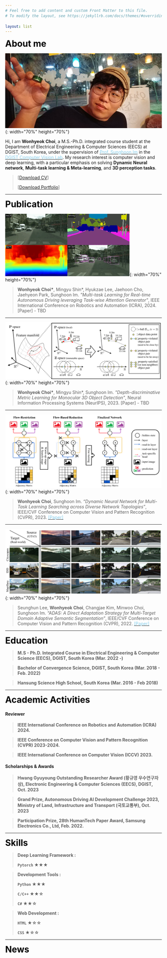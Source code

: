 ```yaml
---
# Feel free to add content and custom Front Matter to this file.
# To modify the layout, see https://jekyllrb.com/docs/themes/#overriding-theme-defaults

layout: list
---
```


<!-- # Welcome ! -->
<!-- ![header](./assets/img/angle-double-right.svg){: width="30" height="30"} -->
<!-- ![header](./assets/img/header.jpg){: width="30" height="30"} -->
<b><span style="color:black; font-size:200%">
About me
</span></b>

![realtime](./assets/img/me2.jpg){: width="70%" height="70%"}

Hi, I am __Wonhyeok Choi__, a M.S.-Ph.D. integrated course student at the Department of Electrical Engineering & Computer Sciences (EECS) at DGIST, South Korea, under the supervision of [<span style='color: skyblue'>Prof. Sunghoon Im</span>](https://sunghoonim.github.io/) in the [<span style='color: skyblue'>DGIST Computer Vision Lab</span>](https://cvlab.dgist.ac.kr/).
My research interest is computer vision and deep learning, with a particular emphasis on solving __Dynamic Neural network__, __Multi-task learning & Meta-learning__, and __3D perception tasks__.

> [<a href="./assets/Curriculum_Vitae.pdf" download="cv.pdf">Download CV</a>]
>
> [<a href="./assets/Portfolio_wonhyeok_choi.pdf" download="portfolio.pdf">Download Portfolio</a>]

***

<b><span style="color:black; font-size:200%">
Publication
</span></b>

![realtime](./assets/img/publication/icra24.gif){: width="70%" height="70%"}

>__Wonhyeok Choi\*__, Mingyu Shin\*, Hyukzae Lee, Jaehoon Cho, Jaehyeon Park, Sunghoon Im. _"Multi-task Learning for Real-time Autonomous Driving leveraging Task-wise Attention Generator"_, IEEE International Conference on Robotics and Automation (ICRA), 2024.
[Paper] - TBD

***

![depth](./assets/img/publication/nips23.png){: width="70%" height="70%"}

>__Wonhyeok Choi\*__, Mingyu Shin\*, Sunghoon Im. _"Depth-discriminative Metric Learning for Monocular 3D Object Detection"_, Neural Information Processing Systems (NeurIPS), 2023.
[Paper] - TBD

***

![dynamic](./assets/img/publication/cvpr23.png){: width="70%" height="70%"}

>__Wonhyeok Choi__, Sunghoon Im. _“Dynamic Neural Network for Multi-Task Learning Searching across Diverse Network Topologies”_, IEEE/CVF Conference on Computer Vision and Pattern Recognition (CVPR), 2023.
[<span style='color: skyblue'>[Paper]</span>](https://openaccess.thecvf.com/content/CVPR2023/html/Choi_Dynamic_Neural_Network_for_Multi-Task_Learning_Searching_Across_Diverse_Network_CVPR_2023_paper.html)

***

![adas](./assets/img/publication/cvpr22.png){: width="70%" height="70%"}

>Seunghun Lee, __Wonhyeok Choi__, Changjae Kim, Minwoo Choi, Sunghoon Im. _“ADAS: A Direct Adaptation Strategy for Multi-Target Domain Adaptive Semantic Segmentation”_, IEEE/CVF Conference on Computer Vision and Pattern Recognition (CVPR), 2022.
[<span style='color: skyblue'>[Paper]</span>](https://openaccess.thecvf.com/content/CVPR2022/html/Lee_ADAS_A_Direct_Adaptation_Strategy_for_Multi-Target_Domain_Adaptive_Semantic_CVPR_2022_paper.html)

***

<b><span style="color:black; font-size:200%">
Education
</span><b>

>__M.S - Ph.D. Integrated Course__ in Electrical Engineering & Computer Science (EECS), DGIST, South Korea (Mar. 2022 -)

>__Bachelor of Convergence Science__, DGIST, South Korea (Mar. 2018 - Feb. 2022)

>Hansung Science High School, South Korea (Mar. 2016 - Feb 2018)

***

<b><span style="color:black; font-size:200%">
Academic Activities
</span><b>

#### Reviewer

>IEEE International Conference on Robotics and Automation (ICRA) 2024.

>IEEE Conference on Computer Vision and Pattern Recognition (CVPR) 2023-2024.

>IEEE International Conference on Computer Vision (ICCV) 2023.

#### Scholarships & Awards

>Hwang Gyuyoung Outstanding Researcher Award (황규영 우수연구자상), Electronic Engineering & Computer Sciences (EECS), DGIST, Oct. 2023

>Grand Prize, Autonomous Driving AI Development Challenge 2023, Ministry of Land, Infrastructure and Transport (국토교통부), Oct. 2023

>Participation Prize, 28th HumanTech Paper Award, Samsung Electronics Co., Ltd, Feb. 2022.

***

<b><span style="color:black; font-size:200%">
Skills
</span><b>

>__Deep Learning Framework__ :
>
>`Pytorch` ★★★

>__Development Tools__ :
>
>`Python` ★★★
>
>`C/C++` ★★☆
>
>`C#` ★★☆

>__Web Development__ :
>
>`HTML` ★☆☆
>
>`CSS` ★☆☆

<!-- >__Language__ :
>
>`English` ☆☆☆
>
>`Korean` ★☆☆ -->

***

<b><span style="color:black; font-size:200%">
News
</span><b>
